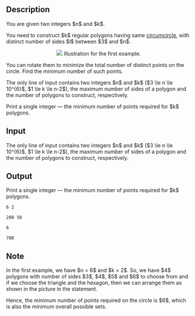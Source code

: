 ## Description

<div><p>You are given two integers $n$ and $k$.</p><p>You need to construct $k$ regular polygons having same <a href="https://en.wikipedia.org/wiki/Circumscribed_circle">circumcircle</a>, with <span class="tex-font-style-bf">distinct</span> number of sides $l$ between $3$ and $n$. </p><center> <img class="tex-graphics" src="file://P0bCfk8p.png" style="max-width: 100.0%;max-height: 100.0%;"> <span class="tex-font-size-small">Illustration for the first example.</span> </center><p>You can rotate them to minimize the total number of distinct points on the circle. Find the minimum number of such points.</p></div><div class="input-specification"><p>The only line of input contains two integers $n$ and $k$ ($3 \le n \le 10^{6}$, $1 \le k \le n-2$), the maximum number of sides of a polygon and the number of polygons to construct, respectively.</p></div><div class="output-specification"><p>Print a single integer — the minimum number of points required for $k$ polygons.</p></div>

## Input

<p>The only line of input contains two integers $n$ and $k$ ($3 \le n \le 10^{6}$, $1 \le k \le n-2$), the maximum number of sides of a polygon and the number of polygons to construct, respectively.</p>

## Output

<p>Print a single integer — the minimum number of points required for $k$ polygons.</p>





```input1
6 2
```




```input2
200 50
```




```output1
6
```




```output2
708
```



## Note

<p>In the first example, we have $n = 6$ and $k = 2$. So, we have $4$ polygons with number of sides $3$, $4$, $5$ and $6$ to choose from and if we choose the triangle and the hexagon, then we can arrange them as shown in the picture in the statement.</p><p>Hence, the minimum number of points required on the circle is $6$, which is also the minimum overall possible sets.</p>
